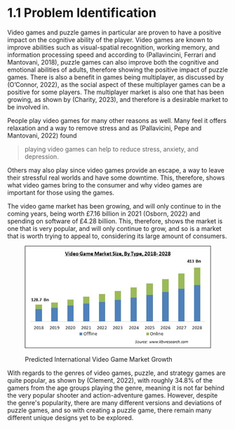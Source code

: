 # 1.1 Problem Identification

Video games and puzzle games in particular are proven to have a positive impact on the cognitive ability of the player. Video games are known to improve abilities such as visual-spatial recognition, working memory, and information processing speed and according to (Pallavincini, Ferrari and Mantovani, 2018), puzzle games can also improve both the cognitive and emotional abilities of adults, therefore showing the positive impact of puzzle games. There is also a benefit in games being multiplayer, as discussed by (O’Connor, 2022), as the social aspect of these multiplayer games can be a positive for some players. The multiplayer market is also one that has been growing, as shown by (Charity, 2023), and therefore is a desirable market to be involved in.

People play video games for many other reasons as well. Many feel it offers relaxation and a way to remove stress and as (Pallavicini, Pepe and Mantovani, 2022) found&#x20;

> playing video games can help to reduce stress, anxiety, and depression.

Others may also play since video games provide an escape, a way to leave their stressful real worlds and have some downtime. This, therefore, shows what video games bring to the consumer and why video games are important for those using the games.

The video game market has been growing, and will only continue to in the coming years, being worth £7.16 billion in 2021 (Osborn, 2022) and spending on software of £4.28 billion. This, therefore, shows the market is one that is very popular, and will only continue to grow, and so is a market that is worth trying to appeal to, considering its large amount of consumers.

<figure><img src="../.gitbook/assets/video game market size.jpg" alt=""><figcaption><p>Predicted International Video Game Market Growth</p></figcaption></figure>

With regards to the genres of video games, puzzle, and strategy games are quite popular, as shown by (Clement, 2022), with roughly 34.8% of the gamers from the age groups playing the genre, meaning it is not far behind the very popular shooter and action-adventure games. However, despite the genre's popularity, there are many different versions and deviations of puzzle games, and so with creating a puzzle game, there remain many different unique designs yet to be explored.

